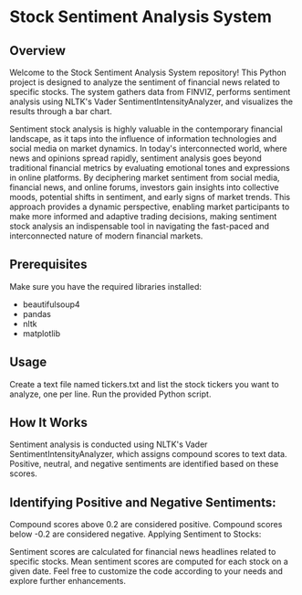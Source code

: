 # Stock Sentiment Analysis System

## Overview
Welcome to the Stock Sentiment Analysis System repository! This Python project is designed to analyze the sentiment of financial news related to specific stocks. The system gathers data from FINVIZ, performs sentiment analysis using NLTK's Vader SentimentIntensityAnalyzer, and visualizes the results through a bar chart.

Sentiment stock analysis is highly valuable in the contemporary financial landscape, as it taps into the influence of information technologies and social media on market dynamics. In today's interconnected world, where news and opinions spread rapidly, sentiment analysis goes beyond traditional financial metrics by evaluating emotional tones and expressions in online platforms. By deciphering market sentiment from social media, financial news, and online forums, investors gain insights into collective moods, potential shifts in sentiment, and early signs of market trends. This approach provides a dynamic perspective, enabling market participants to make more informed and adaptive trading decisions, making sentiment stock analysis an indispensable tool in navigating the fast-paced and interconnected nature of modern financial markets.

## Prerequisites
Make sure you have the required libraries installed:
- beautifulsoup4
- pandas
- nltk
- matplotlib

## Usage
Create a text file named tickers.txt and list the stock tickers you want to analyze, one per line.
Run the provided Python script.

## How It Works
Sentiment analysis is conducted using NLTK's Vader SentimentIntensityAnalyzer, which assigns compound scores to text data. Positive, neutral, and negative sentiments are identified based on these scores.

## Identifying Positive and Negative Sentiments:

Compound scores above 0.2 are considered positive.
Compound scores below -0.2 are considered negative.
Applying Sentiment to Stocks:

Sentiment scores are calculated for financial news headlines related to specific stocks.
Mean sentiment scores are computed for each stock on a given date.
Feel free to customize the code according to your needs and explore further enhancements.
